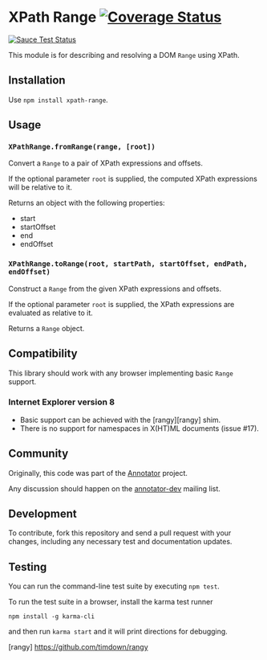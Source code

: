 # XPath Range [![Coverage Status](https://coveralls.io/repos/openannotation/xpath-range/badge.svg?branch=master&service=github)](https://coveralls.io/github/openannotation/xpath-range?branch=master)
[![Sauce Test Status](https://saucelabs.com/browser-matrix/xpath-range.svg)](https://saucelabs.com/u/xpath-range)

This module is for describing and resolving a DOM `Range` using XPath.

## Installation

Use `npm install xpath-range`.

## Usage

### `XPathRange.fromRange(range, [root])`

Convert a `Range` to a pair of XPath expressions and offsets.

If the optional parameter `root` is supplied, the computed XPath expressions
will be relative to it.

Returns an object with the following properties:

  - start
  - startOffset
  - end
  - endOffset

### `XPathRange.toRange(root, startPath, startOffset, endPath, endOffset)`

Construct a `Range` from the given XPath expressions and offsets.

If the optional parameter `root` is supplied, the XPath expressions are
evaluated as relative to it.

Returns a `Range` object.

## Compatibility

This library should work with any browser implementing basic `Range` support.

### Internet Explorer version 8

- Basic support can be achieved with the [rangy][rangy] shim.
- There is no support for namespaces in X(HT)ML documents (issue #17).

## Community

Originally, this code was part of the
[Annotator](http://annotatorjs.org/) project.

Any discussion should happen on the
[annotator-dev](https://lists.okfn.org/mailman/listinfo/annotator-dev) mailing
list.

## Development

To contribute, fork this repository and send a pull request with your changes,
including any necessary test and documentation updates.

## Testing

You can run the command-line test suite by executing `npm test`.

To run the test suite in a browser, install the karma test runner

    npm install -g karma-cli

and then run `karma start` and it will print directions for debugging.

[rangy] https://github.com/timdown/rangy
